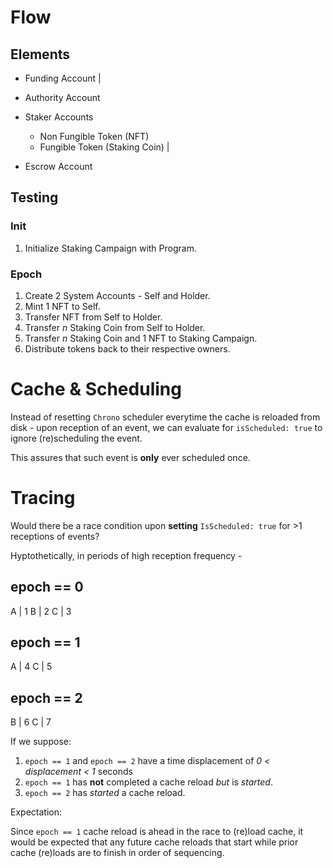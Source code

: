 # Flow


## Elements

* Funding Account
|
* Authority Account

* Staker Accounts
    - Non Fungible Token (NFT)
    - Fungible Token (Staking Coin)
|
* Escrow Account


## Testing
### Init

1) Initialize Staking Campaign with Program.

### Epoch

1) Create 2 System Accounts - Self and Holder.
2) Mint 1 NFT to Self.
3) Transfer NFT from Self to Holder.
4) Transfer _n_ Staking Coin from Self to Holder.
5) Transfer _n_ Staking Coin and 1 NFT to Staking Campaign.
420) Distribute tokens back to their respective owners.



# Cache & Scheduling

Instead of resetting `Chrono` scheduler everytime the cache is reloaded from disk - upon reception of an event, we can evaluate for `isScheduled: true` to ignore (re)scheduling the event.

This assures that such event is **only** ever scheduled once. 


# Tracing

Would there be a race condition upon **setting** `IsScheduled: true` for >1 receptions of events?

Hyptothetically, in periods of high reception frequency -

epoch == 0
------
A | 1
B | 2
C | 3

epoch == 1
------
A | 4
C | 5

epoch == 2
------
B | 6
C | 7


If we suppose:

1) `epoch == 1` and `epoch == 2` have a time displacement of _0 < displacement < 1_ seconds
2) `epoch == 1` has **not** completed a cache reload _but_ is _started_.
3) `epoch == 2` has _started_ a cache reload.

Expectation:

Since `epoch == 1` cache reload is ahead in the race to (re)load cache, it would be expected that any future cache reloads that start while prior cache (re)loads are to finish in order of sequencing.
